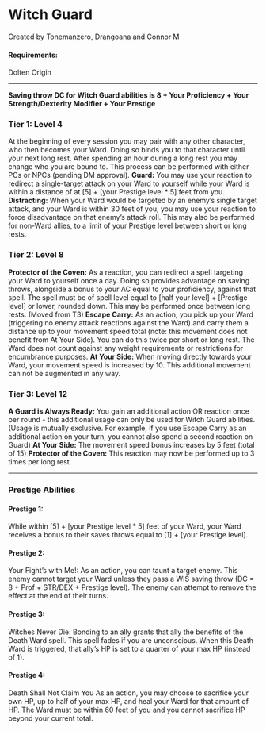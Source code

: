 Witch Guard
===========

Created by Tonemanzero, Drangoana and Connor M

#### Requirements:

Dolten Origin  

* * *

 **Saving throw DC for Witch Guard abilities is 8 + Your Proficiency + Your Strength/Dexterity Modifier + Your Prestige** 

### Tier 1: Level 4

At the beginning of every session you may pair with any other character, who then becomes your Ward. Doing so binds you to that character until your next long rest. After spending an hour during a long rest you may change who you are bound to. This process can be performed with either PCs or NPCs (pending DM approval).   **Guard:** You may use your reaction to redirect a single-target attack on your Ward to yourself while your Ward is within a distance of at \[5\] + \[your Prestige level * 5\] feet from you.   **Distracting:** When your Ward would be targeted by an enemy’s single target attack, and your Ward is within 30 feet of you, you may use your reaction to force disadvantage on that enemy’s attack roll. This may also be performed for non-Ward allies, to a limit of your Prestige level between short or long rests.  

### Tier 2: Level 8

**Protector of the Coven:** As a reaction, you can redirect a spell targeting your Ward to yourself once a day. Doing so provides advantage on saving throws, alongside a bonus to your AC equal to your proficiency, against that spell. The spell must be of spell level equal to \[half your level\] + \[Prestige level\] or lower, rounded down. This may be performed once between long rests. (Moved from T3)  **Escape Carry:** As an action, you pick up your Ward (triggering no enemy attack reactions against the Ward) and carry them a distance up to your movement speed total (note: this movement does not benefit from At Your Side). You can do this twice per short or long rest. The Ward does not count against any weight requirements or restrictions for encumbrance purposes.  **At Your Side:** When moving directly towards your Ward, your movement speed is increased by 10. This additional movement can not be augmented in any way.  

### Tier 3: Level 12

**A Guard is Always Ready:** You gain an additional action OR reaction once per round - this additional usage can only be used for Witch Guard abilities. (Usage is mutually exclusive. For example, if you use Escape Carry as an additional action on your turn, you cannot also spend a second reaction on Guard)  **At Your Side:** The movement speed bonus increases by 5 feet (total of 15)  **Protector of the Coven:** This reaction may now be performed up to 3 times per long rest.  

* * *

### Prestige Abilities

#### Prestige 1:

While within \[5\] + \[your Prestige level * 5\] feet of your Ward, your Ward receives a bonus to their saves throws equal to \[1\] + \[your Prestige level\]. 

#### Prestige 2:

Your Fight’s with Me!: As an action, you can taunt a target enemy. This enemy cannot target your Ward unless they pass a WIS saving throw (DC = 8 + Prof + STR/DEX + Prestige level). The enemy can attempt to remove the effect at the end of their turns. 

#### Prestige 3:

Witches Never Die: Bonding to an ally grants that ally the benefits of the Death Ward spell. This spell fades if you are unconscious. When this Death Ward is triggered, that ally’s HP is set to a quarter of your max HP (instead of 1). 

#### Prestige 4:

Death Shall Not Claim You As an action, you may choose to sacrifice your own HP, up to half of your max HP, and heal your Ward for that amount of HP. The Ward must be within 60 feet of you and you cannot sacrifice HP beyond your current total.
